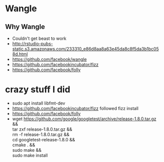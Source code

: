 # Wangle

## Why Wangle
- Couldn't get beast to work
- http://rstudio-pubs-static.s3.amazonaws.com/233310_e86d8aa8a63e45da8c8f5da3b1bc058d.html
- https://github.com/facebook/wangle
- https://github.com/facebookincubator/fizz
- https://github.com/facebook/folly

# crazy stuff I did 
- sudo apt install libfmt-dev
- https://github.com/facebookincubator/fizz followed fizz install
- https://github.com/facebook/folly
- wget https://github.com/google/googletest/archive/release-1.8.0.tar.gz && \
tar zxf release-1.8.0.tar.gz && \
rm -f release-1.8.0.tar.gz && \
cd googletest-release-1.8.0 && \
cmake . && \
sudo make && \
sudo make install